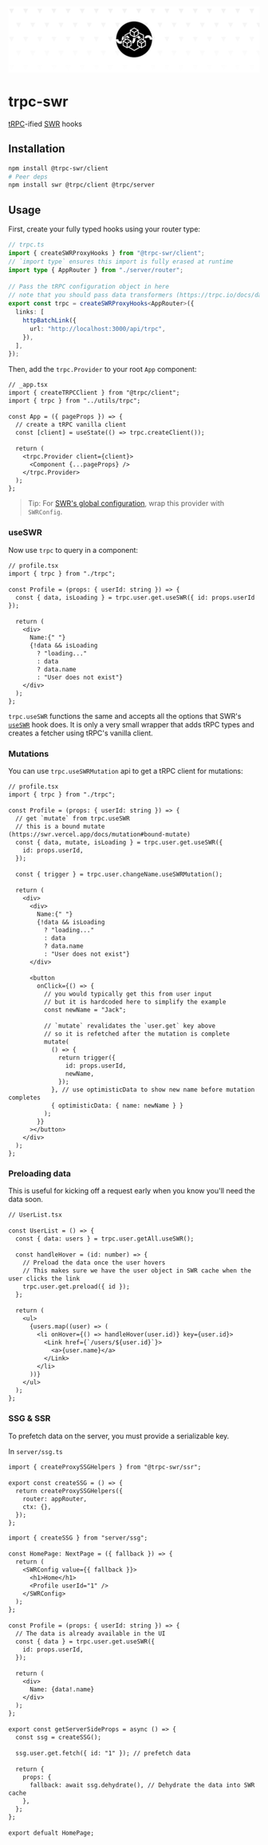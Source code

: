 ![trpc-swr](assets/banner.png)

# trpc-swr

[tRPC](https://trpc.io/)-ified [SWR](https://swr.vercel.app/) hooks

## Installation

```sh
npm install @trpc-swr/client
# Peer deps
npm install swr @trpc/client @trpc/server
```

## Usage

First, create your fully typed hooks using your router type:

```ts
// trpc.ts
import { createSWRProxyHooks } from "@trpc-swr/client";
// `import type` ensures this import is fully erased at runtime
import type { AppRouter } from "./server/router";

// Pass the tRPC configuration object in here
// note that you should pass data transformers (https://trpc.io/docs/data-transformers) here
export const trpc = createSWRProxyHooks<AppRouter>({
  links: [
    httpBatchLink({
      url: "http://localhost:3000/api/trpc",
    }),
  ],
});
```

Then, add the `trpc.Provider` to your root `App` component:

```tsx
// _app.tsx
import { createTRPCClient } from "@trpc/client";
import { trpc } from "../utils/trpc";

const App = ({ pageProps }) => {
  // create a tRPC vanilla client
  const [client] = useState(() => trpc.createClient());

  return (
    <trpc.Provider client={client}>
      <Component {...pageProps} />
    </trpc.Provider>
  );
};
```

> Tip: For [SWR's global configuration](https://swr.vercel.app/docs/global-configuration), wrap this provider with `SWRConfig`.

### useSWR

Now use `trpc` to query in a component:

```tsx
// profile.tsx
import { trpc } from "./trpc";

const Profile = (props: { userId: string }) => {
  const { data, isLoading } = trpc.user.get.useSWR({ id: props.userId });

  return (
    <div>
      Name:{" "}
      {!data && isLoading
        ? "loading..."
        : data
        ? data.name
        : "User does not exist"}
    </div>
  );
};
```

`trpc.useSWR` functions the same and accepts all the options that SWR's [`useSWR`](https://swr.vercel.app/docs/options#options) hook does. It is only a very small wrapper that adds tRPC types and creates a fetcher using tRPC's vanilla client.

### Mutations

You can use `trpc.useSWRMutation` api to get a tRPC client for mutations:

```tsx
// profile.tsx
import { trpc } from "./trpc";

const Profile = (props: { userId: string }) => {
  // get `mutate` from trpc.useSWR
  // this is a bound mutate (https://swr.vercel.app/docs/mutation#bound-mutate)
  const { data, mutate, isLoading } = trpc.user.get.useSWR({
    id: props.userId,
  });

  const { trigger } = trpc.user.changeName.useSWRMutation();

  return (
    <div>
      <div>
        Name:{" "}
        {!data && isLoading
          ? "loading..."
          : data
          ? data.name
          : "User does not exist"}
      </div>

      <button
        onClick={() => {
          // you would typically get this from user input
          // but it is hardcoded here to simplify the example
          const newName = "Jack";

          // `mutate` revalidates the `user.get` key above
          // so it is refetched after the mutation is complete
          mutate(
            () => {
              return trigger({
                id: props.userId,
                newName,
              });
            }, // use optimisticData to show new name before mutation completes
            { optimisticData: { name: newName } }
          );
        }}
      ></button>
    </div>
  );
};
```

### Preloading data

This is useful for kicking off a request early when you know you'll need the data soon.

```tsx
// UserList.tsx

const UserList = () => {
  const { data: users } = trpc.user.getAll.useSWR();

  const handleHover = (id: number) => {
    // Preload the data once the user hovers
    // This makes sure we have the user object in SWR cache when the user clicks the link
    trpc.user.get.preload({ id });
  };

  return (
    <ul>
      {users.map((user) => (
        <li onHover={() => handleHover(user.id)} key={user.id}>
          <Link href={`/users/${user.id}`}>
            <a>{user.name}</a>
          </Link>
        </li>
      ))}
    </ul>
  );
};
```

### SSG & SSR

To prefetch data on the server, you must provide a serializable key.

In `server/ssg.ts`

```tsx
import { createProxySSGHelpers } from "@trpc-swr/ssr";

export const createSSG = () => {
  return createProxySSGHelpers({
    router: appRouter,
    ctx: {},
  });
};
```

```tsx
import { createSSG } from "server/ssg";

const HomePage: NextPage = ({ fallback }) => {
  return (
    <SWRConfig value={{ fallback }}>
      <h1>Home</h1>
      <Profile userId="1" />
    </SWRConfig>
  );
};

const Profile = (props: { userId: string }) => {
  // The data is already available in the UI
  const { data } = trpc.user.get.useSWR({
    id: props.userId,
  });

  return (
    <div>
      Name: {data!.name}
    </div>
  );
};

export const getServerSideProps = async () => {
  const ssg = createSSG();

  ssg.user.get.fetch({ id: "1" }); // prefetch data

  return {
    props: {
      fallback: await ssg.dehydrate(), // Dehydrate the data into SWR cache
    },
  };
};

export defualt HomePage;
```
